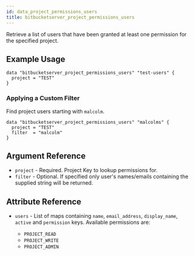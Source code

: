 ```yaml
---
id: data_project_permissions_users
title: bitbucketserver_project_permissions_users
---
```


Retrieve a list of users that have been granted at least one permission for the specified project.

## Example Usage

```
data "bitbucketserver_project_permissions_users" "test-users" {
  project = "TEST"
}
```

### Applying a Custom Filter

Find project users starting with `malcolm`.
 
```
data "bitbucketserver_project_permissions_users" "malcolms" {
  project = "TEST"
  filter  = "malcolm"
}
```

## Argument Reference

* `project` - Required. Project Key to lookup permissions for.
* `filter` - Optional. If specified only user's names/emails containing the supplied string will be returned.

## Attribute Reference

* `users` - List of maps containing `name`, `email_address`, `display_name`, `active` and `permission` keys. Available permissions are:

    * `PROJECT_READ`
    * `PROJECT_WRITE`
    * `PROJECT_ADMIN`

